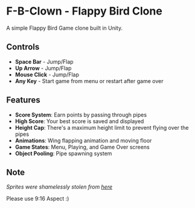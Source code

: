 # F-B-Clown - Flappy Bird Clone

A simple Flappy Bird Game clone built in Unity.

## Controls
- **Space Bar** - Jump/Flap
- **Up Arrow** - Jump/Flap  
- **Mouse Click** - Jump/Flap
- **Any Key** - Start game from menu or restart after game over

## Features
- **Score System**: Earn points by passing through pipes
- **High Score**: Your best score is saved and displayed
- **Height Cap**: There's a maximum height limit to prevent flying over the pipes
- **Animations**: Wing flapping animation and moving floor
- **Game States**: Menu, Playing, and Game Over screens
- **Object Pooling**: Pipe spawning system

## Note

*Sprites were shamelessly stolen from [here](https://github.com/samuelcust/flappy-bird-assets/tree/master/sprites)*

Please use 9:16 Aspect :) 
